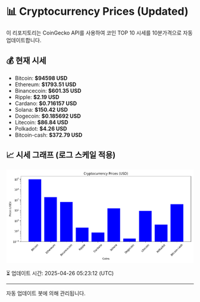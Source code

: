 
# 📊 Cryptocurrency Prices (Updated)

이 리포지토리는 CoinGecko API를 사용하여 코인 TOP 10 시세를 10분가격으로 자동 업데이트합니다.

## 💰 현재 시세
- Bitcoin: **$94598 USD**
- Ethereum: **$1793.51 USD**
- Binancecoin: **$601.35 USD**
- Ripple: **$2.19 USD**
- Cardano: **$0.716157 USD**
- Solana: **$150.42 USD**
- Dogecoin: **$0.185692 USD**
- Litecoin: **$86.84 USD**
- Polkadot: **$4.26 USD**
- Bitcoin-cash: **$372.79 USD**

## 📈 시세 그래프 (로그 스케일 적용)
![Crypto Prices](crypto_prices.png)

⏳ 업데이트 시간: 2025-04-26 05:23:12 (UTC)

---
자동 업데이트 봇에 의해 관리됩니다.
